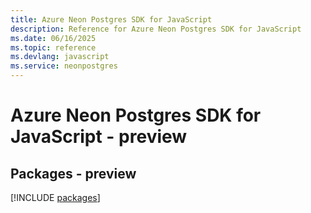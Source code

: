 ```yaml
---
title: Azure Neon Postgres SDK for JavaScript
description: Reference for Azure Neon Postgres SDK for JavaScript
ms.date: 06/16/2025
ms.topic: reference
ms.devlang: javascript
ms.service: neonpostgres
---
```

# Azure Neon Postgres SDK for JavaScript - preview
## Packages - preview
[!INCLUDE [packages](neon-postgres-index.md)]